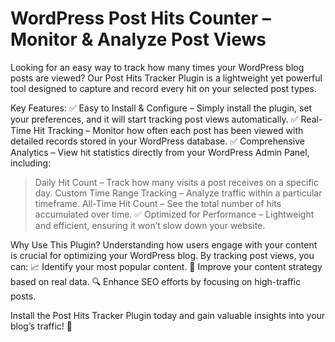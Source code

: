 # WordPress Post Hits Counter – Monitor & Analyze Post Views
Looking for an easy way to track how many times your WordPress blog posts are viewed? Our Post Hits Tracker Plugin is a lightweight yet powerful tool designed to capture and record every hit on your selected post types.

Key Features:
✅ Easy to Install & Configure – Simply install the plugin, set your preferences, and it will start tracking post views automatically.
✅ Real-Time Hit Tracking – Monitor how often each post has been viewed with detailed records stored in your WordPress database.
✅ Comprehensive Analytics – View hit statistics directly from your WordPress Admin Panel, including:
  > Daily Hit Count – Track how many visits a post receives on a specific day.
  > Custom Time Range Tracking – Analyze traffic within a particular timeframe.
  > All-Time Hit Count – See the total number of hits accumulated over time.
✅ Optimized for Performance – Lightweight and efficient, ensuring it won’t slow down your website.

Why Use This Plugin?
Understanding how users engage with your content is crucial for optimizing your WordPress blog. By tracking post views, you can:
📈 Identify your most popular content.
🎯 Improve your content strategy based on real data.
🔍 Enhance SEO efforts by focusing on high-traffic posts.

Install the Post Hits Tracker Plugin today and gain valuable insights into your blog’s traffic! 🚀
